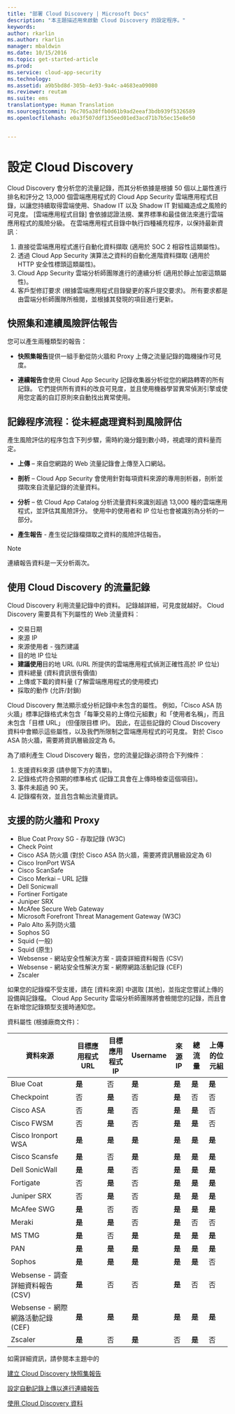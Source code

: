 ```yaml
---
title: "部署 Cloud Discovery | Microsoft Docs"
description: "本主題描述用來啟動 Cloud Discovery 的設定程序。"
keywords: 
author: rkarlin
ms.author: rkarlin
manager: mbaldwin
ms.date: 10/15/2016
ms.topic: get-started-article
ms.prod: 
ms.service: cloud-app-security
ms.technology: 
ms.assetid: a9b5bd8d-305b-4e93-9a4c-a4683ea09080
ms.reviewer: reutam
ms.suite: ems
translationtype: Human Translation
ms.sourcegitcommit: 76c705a38ffb0d61b9ad2eeaf3bdb939f5326589
ms.openlocfilehash: e0a3f507ddf135eed01ed3acd71b7b5ec15e8e50


---
```


# <a name="set-up-cloud-discovery"></a>設定 Cloud Discovery
Cloud Discovery 會分析您的流量記錄，而其分析依據是根據 50 個以上屬性進行排名和評分之 13,000 個雲端應用程式的 Cloud App Security 雲端應用程式目錄，以讓您持續取得雲端使用、Shadow IT 以及 Shadow IT 對組織造成之風險的可見度。
[雲端應用程式目錄] 會依據認證法規、業界標準和最佳做法來進行雲端應用程式的風險分級。 在雲端應用程式目錄中執行四種補充程序，以保持最新資訊︰
1.  直接從雲端應用程式進行自動化資料擷取 (適用於 SOC 2 相容性這類屬性)。
2.  透過 Cloud App Security 演算法之資料的自動化進階資料擷取 (適用於 HTTP 安全性標頭這類屬性)。
3.  Cloud App Security 雲端分析師團隊進行的連續分析 (適用於靜止加密這類屬性)。
4.  客戶型修訂要求 (根據雲端應用程式目錄變更的客戶提交要求)。 所有要求都是由雲端分析師團隊所檢閱，並根據其發現的項目進行更新。
  
## <a name="snapshot-and-continuous-risk-assessment-reports"></a>快照集和連續風險評估報告 

您可以產生兩種類型的報告： 
- **快照集報告**提供一組手動從防火牆和 Proxy 上傳之流量記錄的臨機操作可見度。
 
- **連續報告**會使用 Cloud App Security 記錄收集器分析從您的網路轉寄的所有記錄。 它們提供所有資料的改良可見度，並且使用機器學習異常偵測引擎或使用您定義的自訂原則來自動找出異常使用。
 
## <a name="log-process-flow-from-raw-data-to-risk-assessment"></a>記錄程序流程︰從未經處理資料到風險評估  
產生風險評估的程序包含下列步驟，需時約幾分鐘到數小時，視處理的資料量而定。  
  
-   **上傳** – 來自您網路的 Web 流量記錄會上傳至入口網站。  
  
-   **剖析** – Cloud App Security 會使用針對每項資料來源的專用剖析器，剖析並擷取來自流量記錄的流量資料。  
  
-   **分析** – 依 Cloud App Catalog 分析流量資料來識別超過 13,000 種的雲端應用程式，並評估其風險評分。 使用中的使用者和 IP 位址也會被識別為分析的一部分。  
  
-   **產生報告** - 產生從記錄檔擷取之資料的風險評估報告。   
 
 
>[!NOTE]
>連續報告資料是一天分析兩次。
 
## <a name="using-traffic-logs-for-cloud-discovery"></a>使用 Cloud Discovery 的流量記錄
Cloud Discovery 利用流量記錄中的資料。 記錄越詳細，可見度就越好。 Cloud Discovery 需要具有下列屬性的 Web 流量資料︰
- 交易日期
- 來源 IP
- 來源使用者 - 強烈建議
- 目的地 IP 位址
- **建議使用**目的地 URL (URL 所提供的雲端應用程式偵測正確性高於 IP 位址)
- 資料總量 (資料資訊很有價值)
- 上傳或下載的資料量 (了解雲端應用程式的使用模式)
- 採取的動作 (允許/封鎖)
 
Cloud Discovery 無法顯示或分析記錄中未包含的屬性。
例如，「Cisco ASA 防火牆」標準記錄格式未包含「每筆交易的上傳位元組數」和「使用者名稱」，而且未包含「目標 URL」 (但僅限目標 IP)。
因此，在這些記錄的 Cloud Discovery 資料中會顯示這些屬性，以及我們所限制之雲端應用程式的可見度。 對於 Cisco ASA 防火牆，需要將資訊層級設定為 6。 
 

為了順利產生 Cloud Discovery 報告，您的流量記錄必須符合下列條件︰
1.  支援資料來源 (請參閱下方的清單)。
2.  記錄格式符合預期的標準格式 (記錄工具會在上傳時檢查這個項目)。
3.  事件未超過 90 天。
4.  記錄檔有效，並且包含輸出流量資訊。
 
## <a name="supported-firewalls-and-proxies"></a>支援的防火牆和 Proxy
- Blue Coat Proxy SG - 存取記錄 (W3C)
- Check Point
- Cisco ASA 防火牆 (對於 Cisco ASA 防火牆，需要將資訊層級設定為 6)
- Cisco IronPort WSA
- Cisco ScanSafe
- Cisco Merkai – URL 記錄
- Dell Sonicwall
- Fortiner Fortigate
- Juniper SRX
- McAfee Secure Web Gateway
- Microsoft Forefront Threat Management Gateway (W3C)
- Palo Alto 系列防火牆
- Sophos SG
- Squid (一般)
- Squid (原生)
- Websense - 網站安全性解決方案 - 調查詳細資料報告 (CSV)
- Websense - 網站安全性解決方案 - 網際網路活動記錄 (CEF)
- Zscaler


如果您的記錄檔不受支援，請在 [資料來源] 中選取 [其他]，並指定您嘗試上傳的設備與記錄檔。 Cloud App Security 雲端分析師團隊將會檢閱您的記錄，而且會在新增您記錄類型支援時通知您。 


資料屬性 (根據廠商文件)：

|資料來源|目標應用程式 URL|目標應用程式 IP|Username|來源 IP|總流量|上傳的位元組|
|----|----|----|-----|----|----|----|
|Blue Coat|**是**|否|**是**|**是**|**是**|**是**|
|Checkpoint|否|**是**|否|**是**|否|否|
|Cisco ASA|否|**是**|否|**是**|**是**|否|
|Cisco FWSM|否|**是**|否|**是**|**是**|否|
|Cisco Ironport WSA|**是**|**是**|**是**|**是**|**是**|**是**|
|Cisco Scansfe|**是**|否|**是**|**是**|**是**|**是**|
|Dell SonicWall|**是**|**是**|否|**是**|**是**|**是**|
|Fortigate|否|**是**|否|**是**|**是**|**是**|
|Juniper SRX|否|**是**|否|**是**|**是**|**是**|
|McAfee SWG|**是**|否|否|**是**|**是**|**是**|
|Meraki|**是**|**是**|否|**是**|否|否|
|MS TMG|**是**|否|**是**|**是**|**是**|**是**|
|PAN|**是**|**是**|**是**|**是**|**是**|**是**|
|Sophos|**是**|**是**|**是**|**是**|**是**|否|
|Websense - 調查詳細資料報告 (CSV)|**是**|否|否|**是**|否|否|
|Websense - 網際網路活動記錄 (CEF)|**是**|**是**|**是**|**是**|**是**|**是**|
|Zscaler|**是**|否|**是**|否|**是**|否|


 
如需詳細資訊，請參閱本主題中的 
 
[建立 Cloud Discovery 快照集報告](create-snapshot-cloud-discovery-reports.md)

[設定自動記錄上傳以進行連續報告](configure-automatic-log-upload-for-continuous-reports.md)

[使用 Cloud Discovery 資料](working-with-cloud-discovery-data.md)
  
  


<!--HONumber=Nov16_HO5-->


